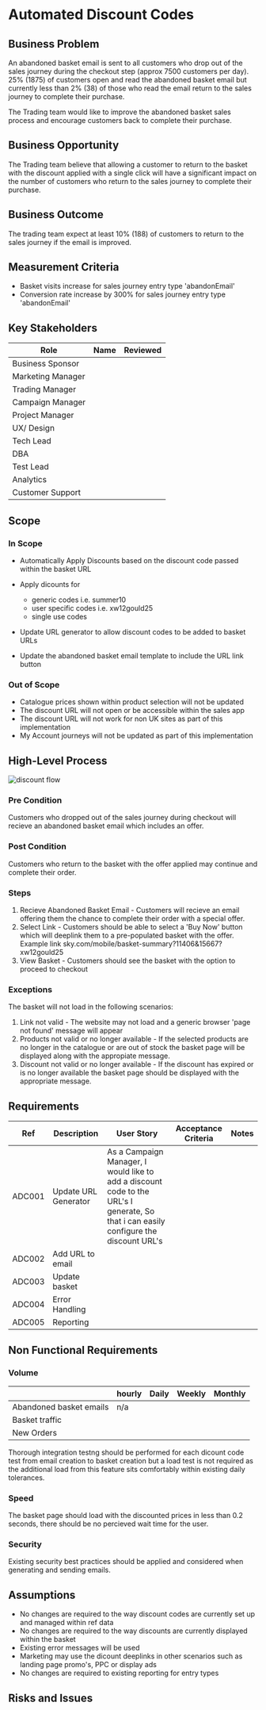 # Automated Discount Codes


## Business Problem  

An abandoned basket email is sent to all customers who drop out of the sales journey during the checkout step (approx 7500 customers per day).  25% (1875) of customers open and read the abandoned basket email but currently less than 2% (38) of those who read the email return to the sales journey to complete their purchase.

The Trading team would like to improve the abandoned basket sales process and encourage customers back to complete their purchase.

## Business Opportunity

The Trading team believe that allowing a customer to return to the basket with the discount applied with a single click will have a significant impact on the number of customers who return to the sales journey to complete their purchase.


## Business Outcome

The trading team expect at least 10% (188) of customers to return to the sales journey if the email is improved.

## Measurement Criteria

* Basket visits increase for sales journey entry type 'abandonEmail'  
* Conversion rate increase by 300% for sales journey entry type 'abandonEmail' 


## Key Stakeholders

| Role               | Name                         | Reviewed |
|--------------------|------------------------------|----------|
| Business Sponsor   |                              |          |
| Marketing Manager  |                              |          |
| Trading Manager    |                              |          |
| Campaign Manager   |                              |          |
| Project Manager    |                              |          |
| UX/ Design         |                              |          |
| Tech Lead          |                              |          |
| DBA                |                              |          |
| Test Lead          |                              |          |
| Analytics          |                              |          |
| Customer Support   |                              |          |



## Scope

### In Scope

* Automatically Apply Discounts based on the discount code passed within the basket URL  
* Apply dicounts for
   * generic codes i.e. summer10  
   * user specific codes i.e. xw12gould25
   * single use codes

* Update URL generator to allow discount codes to be added to basket URLs
* Update the abandoned basket email template to include the URL link button

 

### Out of Scope

* Catalogue prices shown within product selection will not be updated
* The discount URL will not open or be accessible within the sales app
* The discount URL will not work for non UK sites as part of this implementation
* My Account journeys will not be updated as part of this implementation


## High-Level Process


![discount flow](https://user-images.githubusercontent.com/40513613/41807383-5f56d552-76c6-11e8-9d6a-1d2608fd84cb.png)


### Pre Condition

Customers who dropped out of the sales journey during checkout will recieve an abandoned basket email which includes an offer.

### Post Condition

Customers who return to the basket with the offer applied may continue and complete their order.

### Steps

1. Recieve Abandoned Basket Email - Customers will recieve an email offering them the chance to complete their order with a special offer.
2. Select Link - Customers should be able to select a 'Buy Now' button which will deeplink them to a pre-populated basket with the offer. Example link sky.com/mobile/basket-summary?11406&15667?xw12gould25
3. View Basket - Customers should see the basket with the option to proceed to checkout

### Exceptions

The basket will not load in the following scenarios:

1. Link not valid - The website may not load and a generic browser 'page not found' message will appear
2. Products not valid or no longer available - If the selected products are no longer in the catalogue or are out of stock the basket page will be displayed along with the appropiate message.
3. Discount not valid or no longer available - If the discount has expired or is no longer available the basket page should be displayed with the appropriate message.

## Requirements

|Ref     	|Description           |	User Story     	   |Acceptance Criteria	       |	Notes                 |
|---------|----------------------|---------------------|----------------------------|------------------------|
|ADC001   | Update URL Generator |   As a Campaign Manager, I would like to add a discount code to the URL's I generate, So that i can easily configure the discount URL's |                         |                        |
|ADC002   |  Add URL to email    |                    |                            |                        |
|ADC003   |  Update basket       |                    |                            |                        |
|ADC004   |  Error Handling      |                    |                            |                        |
|ADC005   |  Reporting           |                    |                            |                        |





## Non Functional Requirements

### Volume 

|                           |hourly | Daily | Weekly |Monthly |
|---------------------------|-------|-------|--------|--------|
|Abandoned basket emails    |  n/a  |       |        |        |
|Basket traffic             |       |       |        |        |
|New Orders                 |       |       |        |        |

Thorough integration testng should be performed for each dicount code test from email creation to basket creation but a load test is not required as the additional load from this feature sits comfortably within existing daily tolerances.

### Speed

The basket page should load with the discounted prices in less than 0.2 seconds, there should be no percieved wait time for the user.

### Security

Existing security best practices should be applied and considered when generating and sending emails.

## Assumptions

* No changes are required to the way discount codes are currently set up and managed within ref data
* No changes are required to the way discounts are currently displayed within the basket
* Existing error messages will be used
* Marketing may use the dicount deeplinks in other scenarios such as landing page promo's, PPC or display ads
* No changes are required to existing reporting for entry types


## Risks and Issues
